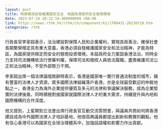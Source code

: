 ```yaml
---
layout: post
title: 特首稱須自發維護國安法治　為國為港提供安全營商環境
date: 2023-07-18 10:32:59.000000000 +08:00
link: https://news.rthk.hk/rthk/ch/component/k2/1709431-20230718.htm
categories: rthk
---
```


行政長官李家超表示，法治建設對保障人民和企業權利，實現良政善治，確保社會長期繁榮穩定具有重大意義，香港必須自發維護國家安全和法治精神，才能為特區，為國家提供穩定而安全的營商投資環境，本屆政府全力鞏固香港法治，同時全力支持司法機構依法行使審判權，保障司法和檢控人員依法履職，盡責維護司法公正和法治精神，不受外部勢力干預。

李家超出席一個法律論壇致辭時表示，香港是國家唯一實行普通法制度的城市，擁有豐富的法律人才資源，眾多國際法律組織落戶香港，亦是全球最受歡迎的仲裁地點之一，香港全力為海外企業提供優質及多元的法律和爭議解決服務，成為企業堅實的法律後盾，同時積極對接國家就國際法律人才的重大需求，持續提升與內地和國際機構的合作深度。

他又提到，上星期到立法會出席行政長官互動交流答問會，與議員共商如何將香港建設成為中外國際法律人才培訓基地，他很高興議員都提出創新和務實的觀點，他有信心香港可以為國家在全球治理體系中，加強話語權和影響力作出貢獻。
